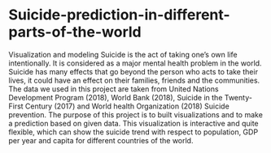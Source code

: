 # Suicide-prediction-in-different-parts-of-the-world
Visualization and modeling
Suicide is the act of taking one’s own life intentionally. It is considered as a major mental health problem in the world. Suicide has many effects that go beyond the person who acts to take their lives, it could have an effect on their families, friends and the communities.
The data we used in this project are taken from United Nations Development Program (2018), World Bank (2018), Suicide in the Twenty-First Century (2017) and World health Organization (2018) Suicide prevention. 
The purpose of this project is to built visualizations and to make a prediction based on given data.
This visualization is interactive and quite flexible, which can show the suicide trend with respect to population, GDP per year and capita for different countries of the world.
